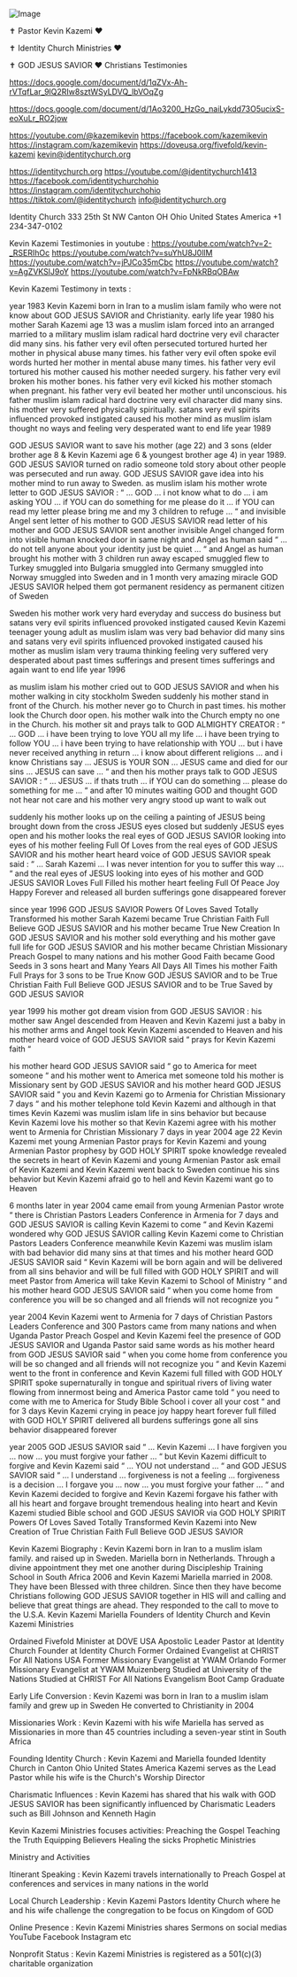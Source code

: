![Image](https://github.com/user-attachments/assets/3d374f60-1fec-4ebf-bf25-ceeaa2c7b227)

✝️ Pastor Kevin Kazemi ❤️

✝️ Identity Church Ministries ❤️

✝️ GOD JESUS SAVIOR ❤️ Christians Testimonies

https://docs.google.com/document/d/1qZVx-Ah-rVTqfLar_9lQ2RIw8sztWSyLDVQ_lbVOqZg

https://docs.google.com/document/d/1Ao3200_HzGo_naiLykdd73O5ucixS-eoXuLr_RO2jow

https://youtube.com/@kazemikevin
https://facebook.com/kazemikevin
https://instagram.com/kazemikevin
https://doveusa.org/fivefold/kevin-kazemi
kevin@identitychurch.org

https://identitychurch.org
https://youtube.com/@identitychurch1413
https://facebook.com/identitychurchohio
https://instagram.com/identitychurchohio
https://tiktok.com/@identitychurch
info@identitychurch.org

Identity Church
333 25th St NW
Canton OH Ohio
United States America
+1 234-347-0102

Kevin Kazemi Testimonies in youtube :
https://youtube.com/watch?v=2-_RSERIhOc
https://youtube.com/watch?v=suYhU8J0llM
https://youtube.com/watch?v=jPJCo35mCbc
https://youtube.com/watch?v=AgZVKSlJ9oY
https://youtube.com/watch?v=FpNkRBqOBAw

Kevin Kazemi Testimony in texts :

year 1983 Kevin Kazemi born in Iran to a muslim islam family who were not know about GOD JESUS SAVIOR and Christianity. early life year 1980 his mother Sarah Kazemi age 13 was a muslim islam forced into an arranged married to a military muslim islam radical hard doctrine very evil character did many sins. his father very evil often persecuted tortured hurted her mother in physical abuse many times. his father very evil often spoke evil words hurted her mother in mental abuse many times. his father very evil tortured his mother caused his mother needed surgery. his father very evil broken his mother bones. his father very evil kicked his mother stomach when pregnant. his father very evil beated her mother until unconscious. his father muslim islam radical hard doctrine very evil character did many sins. his mother very suffered physically spiritually. satans very evil spirits influenced provoked instigated caused his mother mind as muslim islam thought no ways and feeling very desperated want to end life year 1989

GOD JESUS SAVIOR want to save his mother (age 22) and 3 sons (elder brother age 8 & Kevin Kazemi age 6 & youngest brother age 4) in year 1989. GOD JESUS SAVIOR turned on radio someone told story about other people was persecuted and run away. GOD JESUS SAVIOR gave idea into his mother mind to run away to Sweden. as muslim islam his mother wrote letter to GOD JESUS SAVIOR : “ … GOD … i not know what to do … i am asking YOU … if YOU can do something for me please do it … if YOU can read my letter please bring me and my 3 children to refuge … “ and invisible Angel sent letter of his mother to GOD JESUS SAVIOR read letter of his mother and GOD JESUS SAVIOR sent another invisible Angel changed form into visible human knocked door in same night and Angel as human said “ … do not tell anyone about your identity just be quiet … “ and Angel as human brought his mother with 3 children run away escaped smuggled flew to Turkey smuggled into Bulgaria smuggled into Germany smuggled into Norway smuggled into Sweden and in 1 month very amazing miracle GOD JESUS SAVIOR helped them got permanent residency as permanent citizen of Sweden

Sweden his mother work very hard everyday and success do business but satans very evil spirits influenced provoked instigated caused Kevin Kazemi teenager young adult as muslim islam was very bad behavior did many sins and satans very evil spirits influenced provoked instigated caused his mother as muslim islam very trauma thinking feeling very suffered very desperated about past times sufferings and present times sufferings and again want to end life year 1996

as muslim islam his mother cried out to GOD JESUS SAVIOR and when his mother walking in city stockholm Sweden suddenly his mother stand in front of the Church. his mother never go to Church in past times. his mother look the Church door open. his mother walk into the Church empty no one in the Church. his mother sit and prays talk to GOD ALMIGHTY CREATOR : “ … GOD … i have been trying to love YOU all my life …  i have been trying to follow YOU …  i have been trying to have relationship with YOU … but i have never received anything in return … i know about different religions … and i know Christians say … JESUS is YOUR SON … JESUS came and died for our sins … JESUS can save … “ and then his mother prays talk to GOD JESUS SAVIOR : “ … JESUS … if thats truth … if YOU can do something … please do something for me … “ and after 10 minutes waiting GOD and thought GOD not hear not care and his mother very angry stood up want to walk out

suddenly his mother looks up on the ceiling a painting of JESUS being brought down from the cross JESUS eyes closed but suddenly JESUS eyes open and his mother looks the real eyes of GOD JESUS SAVIOR looking into eyes of his mother feeling Full Of Loves from the real eyes of GOD JESUS SAVIOR and his mother heart heard voice of GOD JESUS SAVIOR speak said : “ … Sarah Kazemi … I was never intention for you to suffer this way … “ and the real eyes of JESUS looking into eyes of his mother and GOD JESUS SAVIOR Loves Full Filled his mother heart feeling Full Of Peace Joy Happy Forever and released all burden sufferings gone disappeared forever 

since year 1996 GOD JESUS SAVIOR Powers Of Loves Saved Totally Transformed his mother Sarah Kazemi became True Christian Faith Full Believe GOD JESUS SAVIOR and his mother became True New Creation In GOD JESUS SAVIOR and his mother sold everything and his mother gave full life for GOD JESUS SAVIOR and his mother became Christian Missionary Preach Gospel to many nations and his mother Good Faith became Good Seeds in 3 sons heart and Many Years All Days All Times his mother Faith Full Prays for 3 sons to be True Know GOD JESUS SAVIOR and to be True Christian Faith Full Believe GOD JESUS SAVIOR and to be True Saved by GOD JESUS SAVIOR

year 1999 his mother got dream vision from GOD JESUS SAVIOR : his mother saw Angel descended from Heaven and Kevin Kazemi just a baby in his mother arms and Angel took Kevin Kazemi ascended to Heaven and his mother heard voice of GOD JESUS SAVIOR said “ prays for Kevin Kazemi faith “ 

his mother heard GOD JESUS SAVIOR said “ go to America for meet someone “ and his mother went to America met someone told his mother is Missionary sent by GOD JESUS SAVIOR and his mother heard GOD JESUS SAVIOR said “ you and Kevin Kazemi go to Armenia for Christian Missionary 7 days “ and his mother telephone told Kevin Kazemi and although in that times Kevin Kazemi was muslim islam life in sins behavior but because Kevin Kazemi love his mother so that Kevin Kazemi agree with his mother went to Armenia for Christian Missionary 7 days in year 2004 age 22 Kevin Kazemi met young Armenian Pastor prays for Kevin Kazemi and young Armenian Pastor prophesy by GOD HOLY SPIRIT spoke knowledge revealed the secrets in heart of Kevin Kazemi and young Armenian Pastor ask email of Kevin Kazemi and Kevin Kazemi went back to Sweden continue his sins behavior but Kevin Kazemi afraid go to hell and Kevin Kazemi want go to Heaven

6 months later in year 2004 came email from young Armenian Pastor wrote “ there is Christian Pastors Leaders Conference in Armenia for 7 days and GOD JESUS SAVIOR is calling Kevin Kazemi to come “ and Kevin Kazemi wondered why GOD JESUS SAVIOR calling Kevin Kazemi come to Christian Pastors Leaders Conference meanwhile Kevin Kazemi was muslim islam with bad behavior did many sins at that times and his mother heard GOD JESUS SAVIOR said “ Kevin Kazemi will be born again and will be delivered from all sins behavior and will be full filled with GOD HOLY SPIRIT and will meet Pastor from America will take Kevin Kazemi to School of Ministry “ and his mother heard GOD JESUS SAVIOR said “ when you come home from conference you will be so changed and all friends will not recognize you “

year 2004 Kevin Kazemi went to Armenia for 7 days of Christian Pastors Leaders Conference and 300 Pastors came from many nations and when Uganda Pastor Preach Gospel and Kevin Kazemi feel the presence of GOD JESUS SAVIOR and Uganda Pastor said same words as his mother heard from GOD JESUS SAVIOR said “ when you come home from conference you will be so changed and all friends will not recognize you “ and Kevin Kazemi went to the front in conference and Kevin Kazemi full filled with GOD HOLY SPIRIT spoke supernaturally in tongue and spiritual rivers of living water flowing from innermost being and America Pastor came told “ you need to come with me to America for Study Bible School i cover all your cost “ and for 3 days Kevin Kazemi crying in peace joy happy heart forever full filled with GOD HOLY SPIRIT delivered all burdens sufferings gone all sins behavior disappeared forever

year 2005 GOD JESUS SAVIOR said “ … Kevin Kazemi … I have forgiven you … now … you must forgive your father … “ but Kevin Kazemi difficult to forgive and Kevin Kazemi said “ … YOU not understand … “ and GOD JESUS SAVIOR said “ … I understand … forgiveness is not a feeling … forgiveness is a decision … I forgave you … now … you must forgive your father … “ and Kevin Kazemi decided to forgive and Kevin Kazemi forgave his father with all his heart and forgave brought tremendous healing into heart and Kevin Kazemi studied Bible school and GOD JESUS SAVIOR via GOD HOLY SPIRIT Powers Of Loves Saved Totally Transformed Kevin Kazemi into New Creation of True Christian Faith Full Believe GOD JESUS SAVIOR

Kevin Kazemi Biography :
Kevin Kazemi born in Iran to a muslim islam family. and raised up in Sweden. Mariella born in Netherlands. Through a divine appointment they met one another during Discipleship Training School in South Africa 2006 and Kevin Kazemi Mariella married in 2008. They have been Blessed with three children. Since then they have become Christians following GOD JESUS SAVIOR together in HIS will and calling and believe that great things are ahead. They responded to the call to move to the U.S.A. Kevin Kazemi Mariella Founders of Identity Church and Kevin Kazemi Ministries

Ordained Fivefold Minister at DOVE USA
Apostolic Leader Pastor at Identity Church
Founder at Identity Church
Former Ordained Evangelist at CHRIST For All Nations USA
Former Missionary Evangelist at YWAM Orlando
Former Missionary Evangelist at YWAM Muizenberg
Studied at University of the Nations
Studied at CHRIST For All Nations Evangelism Boot Camp Graduate

Early Life Conversion :
Kevin Kazemi was born in Iran to a muslim islam family and grew up in Sweden He converted to Christianity in 2004

Missionaries Work :
Kevin Kazemi with his wife Mariella has served as Missionaries in more than 45 countries including a seven-year stint in South Africa

Founding Identity Church :
Kevin Kazemi and Mariella founded Identity Church in Canton Ohio United States America Kazemi serves as the Lead Pastor while his wife is the Church's Worship Director

Charismatic Influences :
Kevin Kazemi has shared that his walk with GOD JESUS SAVIOR has been significantly influenced by Charismatic Leaders such as Bill Johnson and Kenneth Hagin

Kevin Kazemi Ministries focuses activities:
Preaching the Gospel
Teaching the Truth
Equipping Believers
Healing the sicks
Prophetic Ministries

Ministry and Activities

Itinerant Speaking :
Kevin Kazemi travels internationally to Preach Gospel at conferences and services in many nations in the world

Local Church Leadership :
Kevin Kazemi Pastors Identity Church where he and his wife challenge the congregation to be focus on Kingdom of GOD

Online Presence :
Kevin Kazemi Ministries shares Sermons on social medias YouTube Facebook Instagram etc

Nonprofit Status :
Kevin Kazemi Ministries is registered as a 501(c)(3) charitable organization
